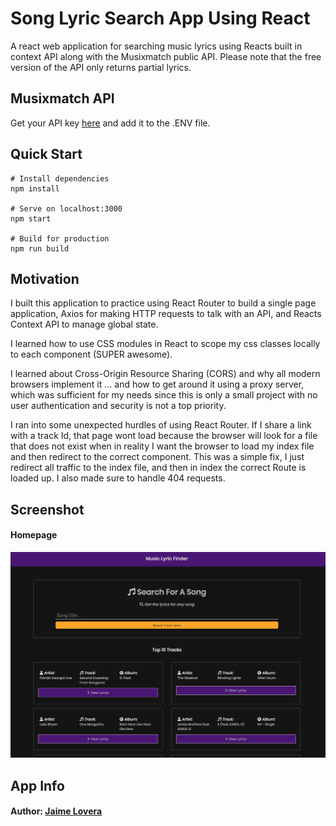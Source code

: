 # Song Lyric Search App Using React

A react web application for searching music lyrics using Reacts built in context API along with the Musixmatch public API. Please note that the free version of the API only returns partial lyrics.

## Musixmatch API

Get your API key [here](https://developer.musixmatch.com) and add it to the .ENV file.

## Quick Start

```
# Install dependencies
npm install

# Serve on localhost:3000
npm start

# Build for production
npm run build
```

## Motivation

I built this application to practice using React Router to build a single page application, Axios for making HTTP requests to talk with an API, and Reacts Context API to manage global state.

I learned how to use CSS modules in React to scope my css classes locally to each component (SUPER awesome).

I learned about Cross-Origin Resource Sharing (CORS) and why all modern browsers implement it ... and how to get around it using a proxy server, which was sufficient for my needs since this is only a small project with no user authentication and security is not a top priority.

I ran into some unexpected hurdles of using React Router. If I share a link with a track Id, that page wont load because the browser will look for a file that does not exist when in reality I want the browser to load my index file and then redirect to the correct component. This was a simple fix, I just redirect all traffic to the index file, and then in index the correct Route is loaded up. I also made sure to handle 404 requests.

## Screenshot

#### Homepage

![Homepage](./readme_screenshots/homepage.png)

## App Info

#### Author: [Jaime Lovera](https://github.com/jaimelovera)
